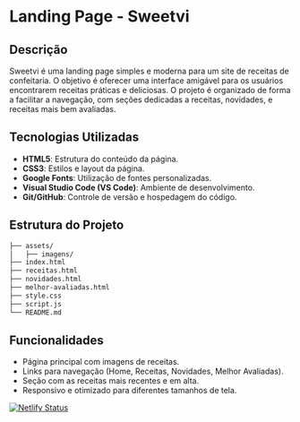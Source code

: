 # Landing Page - Sweetvi

## Descrição
Sweetvi é uma landing page simples e moderna para um site de receitas de confeitaria. O objetivo é oferecer uma interface amigável para os usuários encontrarem receitas práticas e deliciosas. O projeto é organizado de forma a facilitar a navegação, com seções dedicadas a receitas, novidades, e receitas mais bem avaliadas.

## Tecnologias Utilizadas
- **HTML5**: Estrutura do conteúdo da página.
- **CSS3**: Estilos e layout da página.
- **Google Fonts**: Utilização de fontes personalizadas.
- **Visual Studio Code (VS Code)**: Ambiente de desenvolvimento.
- **Git/GitHub**: Controle de versão e hospedagem do código.

## Estrutura do Projeto
```bash
├── assets/
│   ├── imagens/               
├── index.html                 
├── receitas.html              
├── novidades.html             
├── melhor-avaliadas.html      
├── style.css                  
├── script.js                  
└── README.md                  
```

## Funcionalidades
- Página principal com imagens de receitas.
- Links para navegação (Home, Receitas, Novidades, Melhor Avaliadas).
- Seção com as receitas mais recentes e em alta.
- Responsivo e otimizado para diferentes tamanhos de tela.

[![Netlify Status](https://api.netlify.com/api/v1/badges/8cde6b04-9131-4b95-91a6-741103c8ee2c/deploy-status)](https://app.netlify.com/sites/darling-sunflower-350d1b/deploys)
